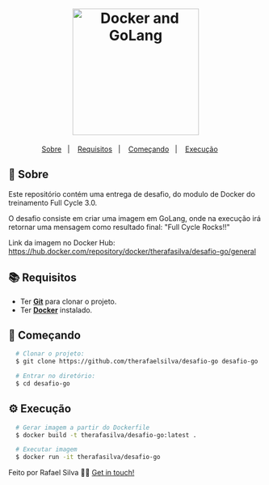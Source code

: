 <h1 align="center">
    <img alt="Docker and GoLang" src="https://ik.imagekit.io/wxjs8ddgsv/1_kFm0Y7CZI6ldDipRmycOTg_U03YOU7qo.png?updatedAt=1724625306054" width="250px" />
</h1>

<p align="center">
  <a href="#page_with_curl-sobre">Sobre</a>&nbsp;&nbsp;&nbsp;|&nbsp;&nbsp;&nbsp;
  <a href="#books-requisitos">Requisitos</a>&nbsp;&nbsp;&nbsp;|&nbsp;&nbsp;&nbsp;
  <a href="#rocket-começando">Começando</a>&nbsp;&nbsp;&nbsp;|&nbsp;&nbsp;&nbsp;
  <a href="#gear-execução">Execução</a>&nbsp;&nbsp;&nbsp;&nbsp;&nbsp;&nbsp;
</p>

## :page_with_curl: Sobre
Este repositório contém uma entrega de desafio, do modulo de Docker do treinamento Full Cycle 3.0.

O desafio consiste em criar uma imagem em GoLang, onde na execução irá retornar uma mensagem como resultado final: "Full Cycle Rocks!!"

Link da imagem no Docker Hub: https://hub.docker.com/repository/docker/therafasilva/desafio-go/general



## :books: Requisitos
- Ter [**Git**](https://git-scm.com/) para clonar o projeto.
- Ter [**Docker**](https://www.docker.com/) instalado.

## :rocket: Começando
``` bash
  # Clonar o projeto:
  $ git clone https://github.com/therafaelsilva/desafio-go desafio-go

  # Entrar no diretório:
  $ cd desafio-go
```

## :gear: Execução
```bash
  # Gerar imagem a partir do Dockerfile
  $ docker build -t therafasilva/desafio-go:latest .

  # Executar imagem
  $ docker run -it therafasilva/desafio-go
```

Feito por Rafael Silva 👋🏻 [Get in touch!](https://github.com/therafaelsilva)